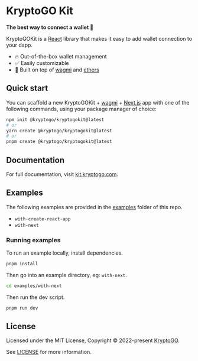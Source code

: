 # KryptoGO Kit

**The best way to connect a wallet 💎**

KryptoGOKit is a [React](https://reactjs.org/) library that makes it easy to add wallet connection to your dapp.

- 🔥 Out-of-the-box wallet management
- ✅ Easily customizable
- 🦄 Built on top of [wagmi](https://github.com/tmm/wagmi) and [ethers](https://docs.ethers.io)

## Quick start

You can scaffold a new KryptoGOKit + [wagmi](https://wagmi.sh) + [Next.js](https://nextjs.org) app with one of the following commands, using your package manager of choice:

```bash
npm init @kryptogo/kryptogokit@latest
# or
yarn create @kryptogo/kryptogokit@latest
# or
pnpm create @kryptogo/kryptogokit@latest
```

## Documentation

For full documentation, visit [kit.kryptogo.com](https://kit.kryptogo.com).

<!-- ### Try it out

You can use the CodeSandbox links below try out KryptoGOKit:

- with [Create React App](https://codesandbox.io/s/rainbowkit-create-react-app-1vwx1r)
- with [Create React App (TypeScript)](https://codesandbox.io/s/rainbowkit-create-typescript-app-xuxnqy)
- with [Next.js](https://codesandbox.io/s/rainbowkit-nextjs-gz890p) -->

## Examples

The following examples are provided in the [examples](./examples/) folder of this repo.

- `with-create-react-app`
- `with-next`

### Running examples

To run an example locally, install dependencies.

```bash
pnpm install
```

Then go into an example directory, eg: `with-next`.

```bash
cd examples/with-next
```

Then run the dev script.

```bash
pnpm run dev
```

## License

Licensed under the MIT License, Copyright © 2022-present [KryptoGO](https://kryptogo.com).

See [LICENSE](./LICENSE) for more information.
